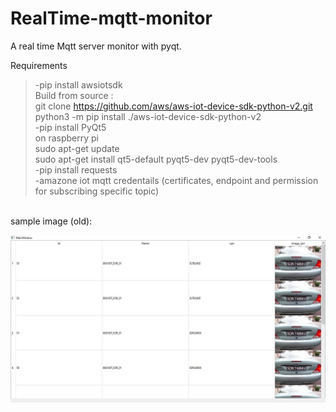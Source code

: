 # RealTime-mqtt-monitor
A real time Mqtt server monitor with pyqt. <br />


Requirements <br />

>-pip install awsiotsdk <br />
Build from source :  <br />
git clone https://github.com/aws/aws-iot-device-sdk-python-v2.git  <br />
python3 -m pip install ./aws-iot-device-sdk-python-v2  <br />
>-pip install PyQt5  <br />
on raspberry pi   <br />
sudo apt-get update  <br />
sudo apt-get install qt5-default pyqt5-dev pyqt5-dev-tools  <br />
>-pip install requests  <br />
>-amazone iot mqtt credentails (certificates, endpoint and permission for subscribing specific topic)  <br />

<br />
sample image (old): 

![mqqtt-monitor](https://github.com/MiltekTechnologies/RealTime-mqtt-monitor/blob/master/images/table_final.JPG)

